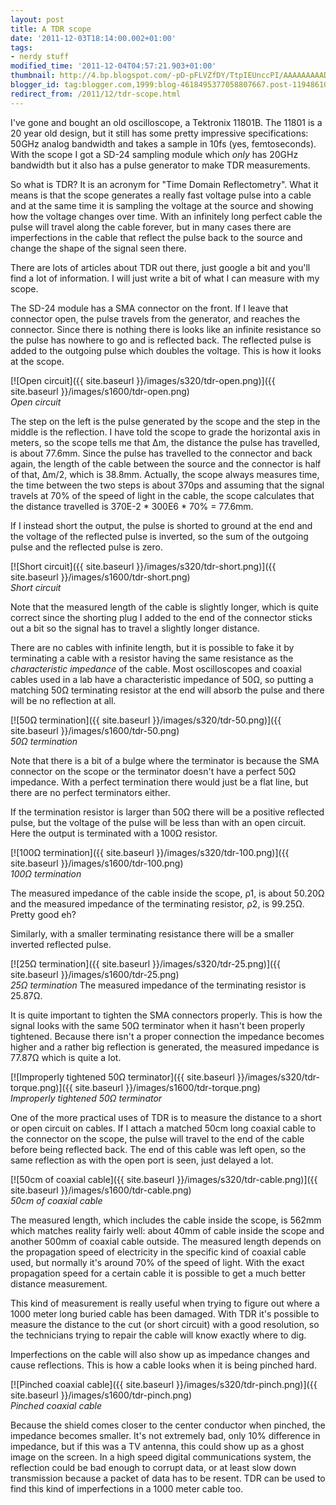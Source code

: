 ```yaml
---
layout: post
title: A TDR scope
date: '2011-12-03T18:14:00.002+01:00'
tags:
- nerdy stuff
modified_time: '2011-12-04T04:57:21.903+01:00'
thumbnail: http://4.bp.blogspot.com/-pD-pFLVZfDY/TtpIEUnccPI/AAAAAAAAAD4/hDlKr4gVI6I/s72-c/tdr-open.png
blogger_id: tag:blogger.com,1999:blog-4618495377058807667.post-1194861068489069763
redirect_from: /2011/12/tdr-scope.html
---
```


I've gone and bought an old oscilloscope, a Tektronix 11801B.  The
11801 is a 20 year old design, but it still has some pretty impressive
specifications: 50GHz analog bandwidth and takes a sample in 10fs
(yes, femtoseconds).  With the scope I got a SD-24 sampling module
which _only_ has 20GHz bandwidth but it also has a pulse generator to
make TDR measurements.

So what is TDR?  It is an acronym for "Time Domain Reflectometry".
What it means is that the scope generates a really fast voltage pulse
into a cable and at the same time it is sampling the voltage at the
source and showing how the voltage changes over time.  With an
infinitely long perfect cable the pulse will travel along the cable
forever, but in many cases there are imperfections in the cable that
reflect the pulse back to the source and change the shape of the
signal seen there.

There are lots of articles about TDR out there, just google a bit and
you'll find a lot of information.  I will just write a bit of what I
can measure with my scope.

The SD-24 module has a SMA connector on the front.  If I leave that
connector open, the pulse travels from the generator, and reaches the
connector.  Since there is nothing there is looks like an infinite
resistance so the pulse has nowhere to go and is reflected back.  The
reflected pulse is added to the outgoing pulse which doubles the
voltage.  This is how it looks at the scope.

[![Open circuit]({{ site.baseurl }}/images/s320/tdr-open.png)]({{ site.baseurl }}/images/s1600/tdr-open.png)
<br>*Open circuit*

The step on the left is the pulse generated by the scope and the step
in the middle is the reflection.  I have told the scope to grade the
horizontal axis in meters, so the scope tells me that Δm, the distance
the pulse has travelled, is about 77.6mm.  Since the pulse has
travelled to the connector and back again, the length of the cable
between the source and the connector is half of that, Δm/2, which is
38.8mm.  Actually, the scope always measures time, the time between
the two steps is about 370ps and assuming that the signal travels at
70% of the speed of light in the cable, the scope calculates that the
distance travelled is 370E-2 * 300E6 * 70% = 77.6mm.

If I instead short the output, the pulse is shorted to ground at the
end and the voltage of the reflected pulse is inverted, so the sum of
the outgoing pulse and the reflected pulse is zero.

[![Short circuit]({{ site.baseurl }}/images/s320/tdr-short.png)]({{ site.baseurl }}/images/s1600/tdr-short.png)
<br>*Short circuit*

Note that the measured length of the cable is slightly longer, which
is quite correct since the shorting plug I added to the end of the
connector sticks out a bit so the signal has to travel a slightly
longer distance.

There are no cables with infinite length, but it is possible to fake
it by terminating a cable with a resistor having the same resistance
as the _characteristic impedance_ of the cable. Most oscilloscopes and
coaxial cables used in a lab have a characteristic impedance of 50Ω,
so putting a matching 50Ω terminating resistor at the end will absorb
the pulse and there will be no reflection at all.

[![50Ω termination]({{ site.baseurl }}/images/s320/tdr-50.png)]({{ site.baseurl }}/images/s1600/tdr-50.png)
<br>*50Ω termination*

Note that there is a bit of a bulge where the terminator is because
the SMA connector on the scope or the terminator doesn't have a
perfect 50Ω impedance.  With a perfect termination there would just be
a flat line, but there are no perfect terminators either.

If the termination resistor is larger than 50Ω there will be a
positive reflected pulse, but the voltage of the pulse will be less
than with an open circuit.  Here the output is terminated with a 100Ω
resistor.

[![100Ω termination]({{ site.baseurl }}/images/s320/tdr-100.png)]({{ site.baseurl }}/images/s1600/tdr-100.png)
<br>*100Ω termination*

The measured impedance of the cable inside the scope, ρ1, is about
50.20Ω and the measured impedance of the terminating resistor, ρ2, is
99.25Ω.  Pretty good eh?

Similarly, with a smaller terminating resistance there will be a
smaller inverted reflected pulse.

[![25Ω termination]({{ site.baseurl }}/images/s320/tdr-25.png)]({{ site.baseurl }}/images/s1600/tdr-25.png)
<br>*25Ω termination*
The measured impedance of the terminating resistor is 25.87Ω.

It is quite important to tighten the SMA connectors properly.  This is
how the signal looks with the same 50Ω terminator when it hasn't been
properly tightened.  Because there isn't a proper connection the
impedance becomes higher and a rather big reflection is generated, the
measured impedance is 77.87Ω which is quite a lot.

[![Improperly tightened 50Ω terminator]({{ site.baseurl }}/images/s320/tdr-torque.png)]({{ site.baseurl }}/images/s1600/tdr-torque.png)
<br>*Improperly tightened 50Ω terminator*

One of the more practical uses of TDR is to measure the distance to a
short or open circuit on cables.  If I attach a matched 50cm long
coaxial cable to the connector on the scope, the pulse will travel to
the end of the cable before being reflected back. The end of this
cable was left open, so the same reflection as with the open port is
seen, just delayed a lot.

[![50cm of coaxial cable]({{ site.baseurl }}/images/s320/tdr-cable.png)]({{ site.baseurl }}/images/s1600/tdr-cable.png)
<br>*50cm of coaxial cable*

The measured length, which includes the cable inside the scope, is
562mm which matches reality fairly well: about 40mm of cable inside
the scope and another 500mm of coaxial cable outside.  The measured
length depends on the propagation speed of electricity in the specific
kind of coaxial cable used, but normally it's around 70% of the speed
of light.  With the exact propagation speed for a certain cable it is
possible to get a much better distance measurement.

This kind of measurement is really useful when trying to figure out
where a 1000 meter long buried cable has been damaged.  With TDR it's
possible to measure the distance to the cut (or short circuit) with a
good resolution, so the technicians trying to repair the cable will
know exactly where to dig.

Imperfections on the cable will also show up as impedance changes and
cause reflections.  This is how a cable looks when it is being pinched
hard.

[![Pinched coaxial cable]({{ site.baseurl }}/images/s320/tdr-pinch.png)]({{ site.baseurl }}/images/s1600/tdr-pinch.png)
<br>*Pinched coaxial cable*

Because the shield comes closer to the center conductor when pinched,
the impedance becomes smaller.  It's not extremely bad, only 10%
difference in impedance, but if this was a TV antenna, this could show
up as a ghost image on the screen.  In a high speed digital
communications system, the reflection could be bad enough to corrupt
data, or at least slow down transmission because a packet of data has
to be resent.  TDR can be used to find this kind of imperfections in a
1000 meter cable too.

